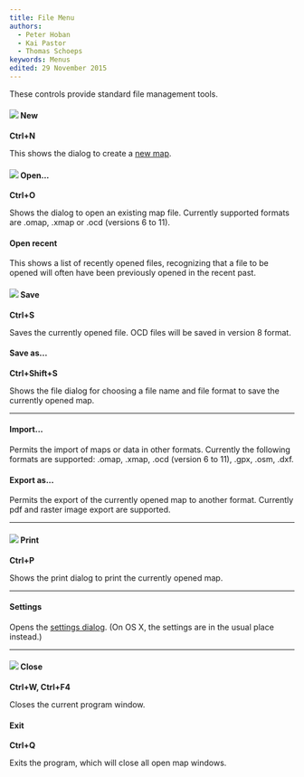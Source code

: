 ```yaml
---
title: File Menu
authors:
  - Peter Hoban
  - Kai Pastor
  - Thomas Schoeps
keywords: Menus
edited: 29 November 2015
---
```


These controls provide standard file management tools.

#### ![ ](../mapper-images/new.png) New
**Ctrl+N**

This shows the dialog to create a [new map](new_map.md).


#### ![ ](../mapper-images/open.png) Open...
**Ctrl+O**

Shows the dialog to open an existing map file. Currently supported formats are .omap, .xmap or .ocd (versions 6 to 11).


#### Open recent

This shows a list of recently opened files, recognizing that a file to be opened will often have been previously opened in the recent past.


#### ![ ](../mapper-images/save.png) Save
**Ctrl+S**

Saves the currently opened file. OCD files will be saved in version 8 format.


#### Save as...
**Ctrl+Shift+S**

Shows the file dialog for choosing a file name and file format to save the currently opened map.


---

#### Import...

Permits the import of maps or data in other formats. Currently the following formats are supported: .omap, .xmap, .ocd (version 6 to 11), .gpx, .osm, .dxf.


#### Export as...

Permits the export of the currently opened map to another format. Currently pdf and raster image export are supported.


---

#### ![ ](../mapper-images/print.png) Print
**Ctrl+P**

Shows the print dialog to print the currently opened map.


---

#### Settings

Opens the [settings dialog](settings.md). (On OS X, the settings are in the usual place instead.)


---

#### ![ ](../mapper-images/close.png) Close
**Ctrl+W, Ctrl+F4**

Closes the current program window.


#### Exit
**Ctrl+Q**

Exits the program, which will close all open map windows.


